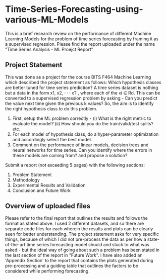 # Time-Series-Forecasting-using-various-ML-Models
This is a brief research review on the performance of different Machine Learning Models for the problem of time series forecasting by framing it as a supervised regression. Please find the report uploaded under the name "Time Series Analysis - ML Proejct Report"

## Project Statement
This was done as a project for the course BITS F464 Machine Learning which described the project statement as follows:
Which hypothesis classes are better tuned for time series prediction? 
A time series dataset is nothing but a data in the form x1, x2, · · · xT , where each of the xi ∈ Rd. This can be converted to a supervised regression problem by asking - Can you predict the value next time given the previous k values? So, the aim is to identify the right hypothesis class to do this problem.
1. First, setup the ML problem correctly - (i) What is the right metric to evaluate the model? (ii) How should you do the train/valid/test splits? etc.
2. For each model of hypothesis class, do a hyper-parameter optimization and accordingly select the best model.
3. Comment on the performance of linear models, decision trees and neural networks for time series. Can you identify where the errors in these models are coming from? and propose a solution?

Submit a report (not exceeding 5 pages) with the following sections:
1. Problem Statement
2. Methodology
3. Experimental Results and Validation
4. Conclusion and Future Work

## Overview of uploaded files
Please refer to the final report that outlines the results and follows the format as stated above. I used 2 different datasets, and so there are separate code files for each wherein the results and plots can be clearly seen for better understanding. The project statement asks for very specific things, because of which I did not pre-process the data as per how a state-of-the-art time series forecasting model should and stuck to what was asked - but the ideal way of going about such a problem has been stated in the last section of the report in "Future Work". I have also added an 'Appendix Section' to the report that contains the plots generated during pre-processing and a guiding table that outlines the factors to be considered while performing forecasting. 
